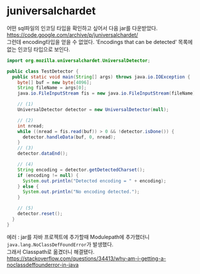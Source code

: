 # juniversalchardet
어떤 sql파일의 인코딩 타입을 확인하고 싶어서 다음 jar를 다운받았다.  
https://code.google.com/archive/p/juniversalchardet/  
그런데 encoding타입을 얻을 수 없었다. 'Encodings that can be detected' 목록에 없는 인코딩 타입으로 보인다.  
```java
import org.mozilla.universalchardet.UniversalDetector;

public class TestDetector {
  public static void main(String[] args) throws java.io.IOException {
    byte[] buf = new byte[4096];
    String fileName = args[0];
    java.io.FileInputStream fis = new java.io.FileInputStream(fileName);

    // (1)
    UniversalDetector detector = new UniversalDetector(null);

    // (2)
    int nread;
    while ((nread = fis.read(buf)) > 0 && !detector.isDone()) {
      detector.handleData(buf, 0, nread);
    }
    // (3)
    detector.dataEnd();

    // (4)
    String encoding = detector.getDetectedCharset();
    if (encoding != null) {
      System.out.println("Detected encoding = " + encoding);
    } else {
      System.out.println("No encoding detected.");
    }

    // (5)
    detector.reset();
  }
}
```
에러 : jar를 자바 프로젝트에 추가할때 Modulepath에 추가했더니 `java.lang.NoClassDefFoundError`가 발생했다.  
그래서 Classpath로 옮겼더니 해결됐다.  
https://stackoverflow.com/questions/34413/why-am-i-getting-a-noclassdeffounderror-in-java  
